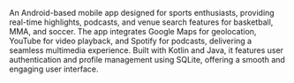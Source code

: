 An Android-based mobile app designed for sports enthusiasts, providing real-time highlights, podcasts, and venue search features for basketball, MMA, and soccer. The app integrates Google Maps for geolocation, YouTube for video playback, and Spotify for podcasts, delivering a seamless multimedia experience. Built with Kotlin and Java, it features user authentication and profile management using SQLite, offering a smooth and engaging user interface.

